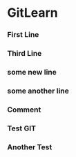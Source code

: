 # GitLearn

### First Line

### Third Line

### some new line

### some another line

### Comment

### Test GIT

### Another Test
